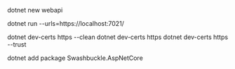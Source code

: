 dotnet new webapi

dotnet run --urls=https://localhost:7021/

dotnet dev-certs https --clean
dotnet dev-certs https
dotnet dev-certs https --trust

dotnet add package Swashbuckle.AspNetCore





